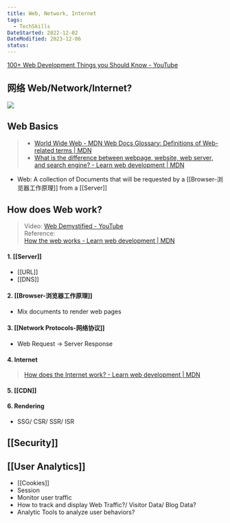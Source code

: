 ```yaml
---
title: Web, Network, Internet
tags:
  - TechSkills
DateStarted: 2022-12-02
DateModified: 2023-12-06
status:
---
```


[100+ Web Development Things you Should Know - YouTube](https://www.youtube.com/watch?v=erEgovG9WBs&list=PL0vfts4VzfNjQOM9VClyL5R0LeuTxlAR3&index=13)

## 网络 Web/Network/Internet?

![](https://p3-juejin.byteimg.com/tos-cn-i-k3u1fbpfcp/eb26dc993bc548d790a76e0ccefdb673~tplv-k3u1fbpfcp-zoom-in-crop-mark:4536:0:0:0.awebp)

## Web Basics

> - [World Wide Web - MDN Web Docs Glossary: Definitions of Web-related terms | MDN](https://developer.mozilla.org/en-US/docs/Glossary/World_Wide_Web)
> - [What is the difference between webpage, website, web server, and search engine? - Learn web development | MDN](https://developer.mozilla.org/en-US/docs/Learn/Common_questions/Pages_sites_servers_and_search_engines)

- Web: A collection of Documents that will be requested by a [[Browser-浏览器工作原理]] from a [[Server]]

## How does Web work?

> Video: [Web Demystified - YouTube](https://www.youtube.com/playlist?list=PLo3w8EB99pqLEopnunz-dOOBJ8t-Wgt2g)  
> Reference:  
> [How the web works - Learn web development | MDN](https://developer.mozilla.org/en-US/docs/Learn/Getting_started_with_the_web/How_the_Web_works)

#### 1. [[Server]]

- [[URL]]
- [[DNS]]

#### 2. [[Browser-浏览器工作原理]]

- Mix documents to render web pages

#### 3. [[Network Protocols-网络协议]]

- Web Request -> Server Response

#### 4. Internet

> [How does the Internet work? - Learn web development | MDN](https://developer.mozilla.org/en-US/docs/Learn/Common_questions/How_does_the_Internet_work)

#### 5. [[CDN]]

#### 6. Rendering

- SSG/ CSR/ SSR/ ISR

## [[Security]]

## [[User Analytics]]

- [[Cookies]]
- Session
- Monitor user traffic
- How to track and display Web Traffic?/ Visitor Data/ Blog Data?
- Analytic Tools to analyze user behaviors?
